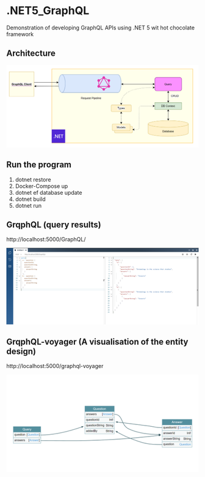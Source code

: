 # .NET5_GraphQL
Demonstration of developing GraphQL APIs using .NET 5 wit hot chocolate framework

Architecture
--------------------------------
![ArchitectureImage](https://github.com/vithushanms/.NET5_GraphQL/blob/main/Images/Architecture.png)

Run the program
--------------------------------
1. dotnet restore
2. Docker-Compose up
3. dotnet ef database update
4. dotnet build
5. dotnet run

GrqphQL (query results)
---------------------------------
http://localhost:5000/GraphQL/

![QueryTool](https://github.com/vithushanms/.NET5_GraphQL/blob/main/Images/GraphQL-Query.png)

GrqphQL-voyager (A visualisation of the entity design)
---------------------------------
http://localhost:5000/graphql-voyager

![GraphQLVoyager](https://github.com/vithushanms/.NET5_GraphQL/blob/main/Images/GrqphQL-Voyager.png)
